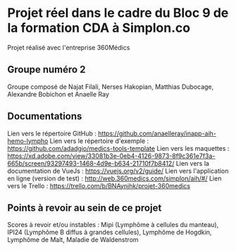 # Projet réel dans le cadre du Bloc 9 de la formation CDA à Simplon.co

Projet réalisé avec l'entreprise 360Médics

## Groupe numéro 2
Groupe composé de Najat Filali, Nerses Hakopian, Matthias Dubocage, Alexandre Bobichon et Anaelle Ray

## Documentations
Lien vers le répertoire GitHub : https://github.com/anaelleray/inapp-aih-hemo-lympho
Lien vers le répertoire d'exemple : https://github.com/adadgio/medics-tools-template
Lien vers les maquettes : https://xd.adobe.com/view/33081b3e-0eb4-4126-9873-8f9c361e7f3a-665b/screen/93297493-1468-4d9e-b634-21710f7b8412/
Lien vers la documentation de VueJs : https://vuejs.org/v2/guide/
Lien vers l'application en ligne (version de test) : http://web.360medics.com/simplon/aih/#/
Lien vers le Trello : https://trello.com/b/BNAynjhk/projet-360medics

## Points à revoir au sein de ce projet
Scores à revoir et/ou instables : Mipi (Lymphôme à cellules du manteau), IPI24 (Lymphôme B diffus à grandes cellules), Lymphôme de Hogdkin, Lymphôme de Malt, Maladie de Waldenstrom